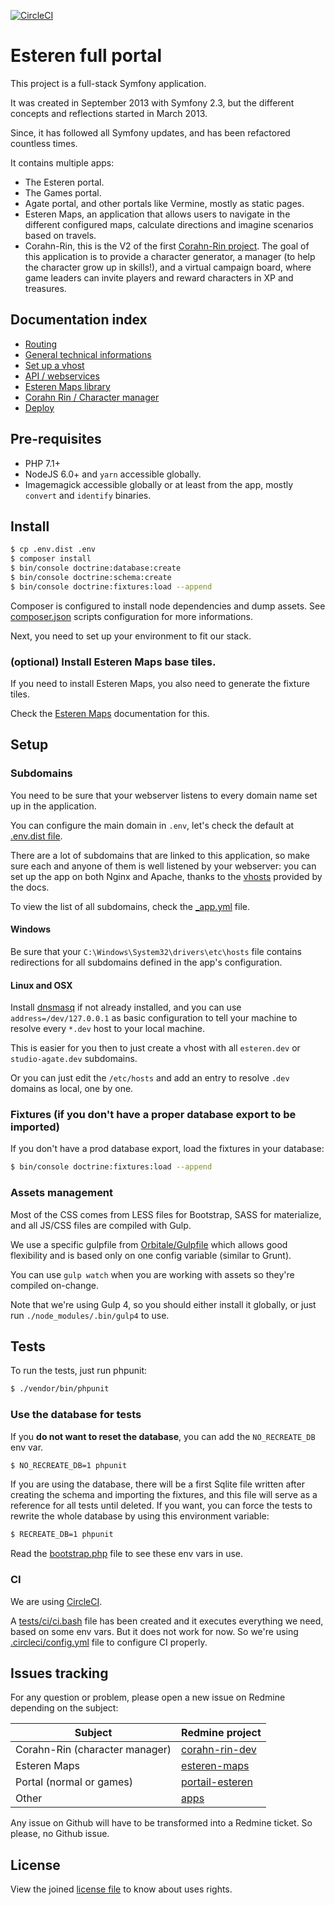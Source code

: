 
[![CircleCI](https://circleci.com/gh/Pierstoval/AgateApps.svg?style=svg&circle-token=9dd9f3351a54a5f47ce078a4ad2ce589dedec8d7)](https://circleci.com/gh/Pierstoval/AgateApps)


Esteren full portal
========================

This project is a full-stack Symfony application.

It was created in September 2013 with Symfony 2.3, but the different concepts and reflections started in March 2013.

Since, it has followed all Symfony updates, and has been refactored countless times.

It contains multiple apps:

* The Esteren portal.
* The Games portal.
* Agate portal, and other portals like Vermine, mostly as static pages.
* Esteren Maps, an application that allows users to navigate in the different configured maps, calculate directions and
 imagine scenarios based on travels.
* Corahn-Rin, this is the V2 of the first [Corahn-Rin project](https://github.com/Esteren/CorahnRinV1). The goal of this
 application is to provide a character generator, a manager (to help the character grow up in skills!), and a virtual
 campaign board, where game leaders can invite players and reward characters in XP and treasures.

## Documentation index

* [Routing](docs/routing.md)
* [General technical informations](docs/technical.md)
* [Set up a vhost](docs/vhosts.md)
* [API / webservices](docs/api.md)
* [Esteren Maps library](docs/maps.md)
* [Corahn Rin / Character manager](docs/character_manager.md)
* [Deploy](docs/deploy.md)

## Pre-requisites

* PHP 7.1+
* NodeJS 6.0+ and `yarn` accessible globally.
* Imagemagick accessible globally or at least from the app, mostly `convert` and `identify` binaries.

## Install

```bash
$ cp .env.dist .env
$ composer install
$ bin/console doctrine:database:create
$ bin/console doctrine:schema:create
$ bin/console doctrine:fixtures:load --append
```

Composer is configured to install node dependencies and dump assets. See
[composer.json](composer.json) scripts configuration for more informations.

Next, you need to set up your environment to fit our stack.

### (optional) Install Esteren Maps base tiles.

If you need to install Esteren Maps, you also need to generate the fixture tiles.

Check the [Esteren Maps](docs/maps.md#tiles-generation) documentation for this.

## Setup

### Subdomains

You need to be sure that your webserver listens to every domain name set up in the application.

You can configure the main domain in `.env`, let's check the default at [.env.dist file](/.env.dist).

There are a lot of subdomains that are linked to this application, so make sure each and anyone of them
is well listened by your webserver: you can set up the app on both Nginx and Apache, thanks to the
[vhosts](docs/03_vhosts.md) provided by the docs.

To view the list of all subdomains, check the [_app.yml](app/config/_app.yml) file.

#### Windows

Be sure that your `C:\Windows\System32\drivers\etc\hosts` file contains redirections for all subdomains defined in the
 app's configuration.
 
#### Linux and OSX

Install [dnsmasq](https://fr.wikipedia.org/wiki/Dnsmasq) if not already installed, and you can use
 `address=/dev/127.0.0.1` as basic configuration to tell your machine to resolve every `*.dev` host to your local
 machine.
 
This is easier for you then to just create a vhost with all `esteren.dev` or `studio-agate.dev` subdomains.

Or you can just edit the `/etc/hosts` and add an entry to resolve `.dev` domains as local, one by one. 

### Fixtures (if you don't have a proper database export to be imported)

If you don't have a prod database export, load the fixtures in your database:

```bash
$ bin/console doctrine:fixtures:load --append
```

### Assets management

Most of the CSS comes from LESS files for Bootstrap, SASS for materialize, and all JS/CSS files are compiled
with Gulp.

We use a specific gulpfile from [Orbitale/Gulpfile](https://github.com/Orbitale/Gulpfile) which allows good
flexibility and is based only on one config variable (similar to Grunt).

You can use `gulp watch` when you are working with assets so they're compiled on-change.

Note that we're using Gulp 4, so you should either install it globally, or just run `./node_modules/.bin/gulp4` to use.

## Tests

To run the tests, just run phpunit:

```bash
$ ./vendor/bin/phpunit
```

### Use the database for tests

If you **do not want to reset the database**, you can add the `NO_RECREATE_DB` env var.

```bash
$ NO_RECREATE_DB=1 phpunit
```

If you are using the database, there will be a first Sqlite file written after creating the schema and importing
the fixtures, and this file will serve as a reference for all tests until deleted.
If you want, you can force the tests to rewrite the whole database by using this environment variable:

```bash
$ RECREATE_DB=1 phpunit
```

Read the [bootstrap.php](tests/phpunit/bootstrap.php) file to see these env vars in use. 


### CI

We are using [CircleCI](https://circleci.com/gh/Pierstoval/AgateApps). 

A [tests/ci/ci.bash](tests/ci/ci.bash) file has been created and it executes everything we need, based on some env vars.
 But it does not work for now. So we're using [.circleci/config.yml](.circleci/config.yml) file to configure CI properly.

## Issues tracking

For any question or problem, please open a new issue on Redmine depending on the subject:

| Subject                        | Redmine project
| ------------------------------ | ---------------
| Corahn-Rin (character manager) | [corahn-rin-dev](http://redmine.pierstoval.com/projects/corahn-rin-dev/issues)
| Esteren Maps                   | [esteren-maps](http://redmine.pierstoval.com/projects/esteren-maps/issues)
| Portal (normal or games)       | [portail-esteren](http://redmine.pierstoval.com/projects/portail-esteren/issues)
| Other                          | [apps](http://redmine.pierstoval.com/projects/apps/issues)

Any issue on Github will have to be transformed into a Redmine ticket. So please, no Github issue.

## License

View the joined [license file](LICENSE) to know about uses rights.
